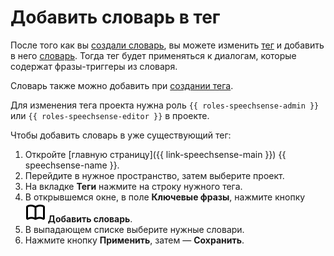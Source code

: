 # Добавить словарь в тег

После того как вы [создали словарь](create.md), вы можете изменить [тег](../../concepts/tags.md) и добавить в него [словарь](../../concepts/dictionaries.md). Тогда тег будет применяться к диалогам, которые содержат фразы-триггеры из словаря.

Словарь также можно добавить при [создании тега](../project/tag/create.md#new-tag).

Для изменения тега проекта нужна роль `{{ roles-speechsense-admin }}` или `{{ roles-speechsense-editor }}` в проекте.

Чтобы добавить словарь в уже существующий тег:

1. Откройте [главную страницу]({{ link-speechsense-main }}) {{ speechsense-name }}.
1. Перейдите в нужное пространство, затем выберите проект.
1. На вкладке **Теги** нажмите на строку нужного тега.
1. В открывшемся окне, в поле **Ключевые фразы**, нажмите кнопку ![icon](../../../_assets/console-icons/book-open.svg) **Добавить словарь**.
1. В выпадающем списке выберите нужные словари.
1. Нажмите кнопку **Применить**, затем — **Сохранить**.
